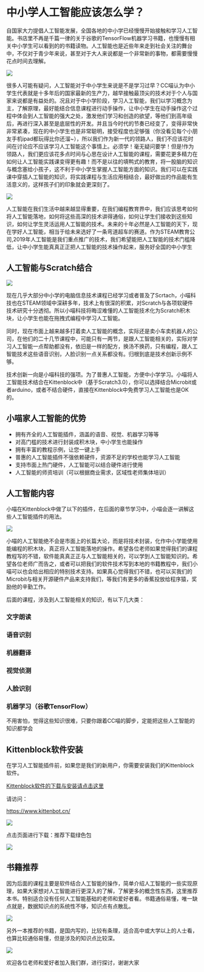# 中小学人工智能应该怎么学？


自国家大力提倡人工智能发展，全国各地的中小学已经慢慢开始接触和学习人工智能。书店里不再是千篇一律的关于谷歌的TensorFlow机器学习书籍，也慢慢有相关中小学生可以看到的的书籍读物。人工智能也是近些年来走到社会关注的舞台中，不仅对于青少年来说，甚至对于大人来说都是一个非常新的事物，都需要慢慢花点时间去理解。

![](./images/c00_05.png)

很多人可能有疑问，人工智能对于中小学生来说是不是学习过早？CC喵认为中小学生代表就是十多年后的国家最新的生产力，越早接触最顶尖的技术对于个人与国家来说都是有益处的。况且对于中小学阶段，学习人工智能，我们以学习概念为主，了解原理，最好能结合信息课程进行动手操作，让中小学生在动手操作这个过程中体会到人工智能的强大之处，激发他们学习和创造的欲望，等他们到高年级后，再进行深入甚至是底层性的开发。并且当今时代的节奏已经变了，变得非常快非常紧凑，现在的中小学生也是非常聪明，接受程度也足够强（你没看见每个小朋友手机ipad都玩得比你还溜~），所以我们作为新一代的领路人，我们不应该花时间在讨论应不应该学习人工智能这个事情上。必须学！毫无疑问要学！但是!作为领路人，我们更应该花多点时间与心思在设计人工智能的课程，需要花更多精力在如何让人工智能实践课变得更有趣！而不是以往的填鸭式的教育，将一股脑的知识与概念塞给小孩子，这不利于中小学生掌握人工智能方面的知识。我们可以在实践课中穿插人工智能的知识，将实践课程与生活应用相结合，最好做出的作品能有生活意义的，这样孩子们的印象就会更深刻了。

![](./images/c00_04.png)

人工智能在我们生活中越来越显得重要，在我们编程教育界中，我们应该思考如何将人工智能落地，如何将这些高深的技术讲得通俗，如何让学生们接收到这些知识，如何让学生灵活运用人工智能的技术。未来的十年必然是人工智能的天下，现在学好人工智能，相当于给未来选好了一条弯道超车的赛道。作为STEAM教育公司,2019年人工智能是我们重点推广的技术，我们希望能把人工智能的技术门槛降低，让中小学生能真真正正把人工智能的技术操作起来，服务好全国的中小学生

## 人工智能与Scratch结合

![](./images/c00_06.png)

现在几乎大部分中小学的电脑信息技术课程已经学习或者普及了Scrtach，小喵科技也在STEAM领域中深耕多年，技术上有很深的积累，对Scratch与各项软硬件技术研究十分透彻。所以小喵科技将晦涩难懂的人工智能技术化为Scratch积木块，让小学生也能在拖拽式编程中学习人工智能。

同时，现在市面上越来越多打着卖人工智能的概念，实际还是卖小车卖机器人的公司，在他们的二十几节课程中，可能只有一两节，是跟人工智能相关的，实际对学习人工智能一点帮助都没有，依旧是一样的配方，换汤不换药，只有编程，跟人工智能技术这些语音识别，人脸识别一点关系都没有。归根到底是技术创新示例不够。

技术创新一向是小喵科技的强项。为了普惠人工智能，方便中小学学习。小喵将人工智能技术结合在Kittenblock中（基于Scratch3.0），你可以选择结合Microbit或者arduino，或者不结合硬件，直接在Kittenblock中免费学习人工智能也是OK的。

## 小喵家人工智能的优势

- 拥有齐全的人工智能插件，涵盖的语音、视觉、机器学习等等
- 对高门槛的技术进行封装成积木块，中小学生也能操作
- 拥有丰富的教程示例，让您一键上手
- 普惠的人工智能插件不强依赖硬件，资源不足的学校也能学习人工智能 
- 支持市面上热门硬件，人工智能可以结合硬件进行使用
- 人工智能的师资培训（可以根据商业需求，区域性老师集体培训）

## 人工智能内容

小喵在Kittenblock中做了以下的插件，在后面的章节学习中，小喵会逐一讲解这些人工智能插件的用法。

![](./images/c00_03.png)

小喵的人工智能绝不会是市面上的长篇大论，而是将技术封装，化作中小学能使用能编程的积木块，真正将人工智能落地的操作。希望各位老师如果觉得我们的课程教程写的不错，软件能真真正正与人工智能相关的，可以学到人工智能知识的。希望各位老师广而告之，或者可以把我们的软件技术写到本地的书籍教程中，我们小喵可以也会给出相应的特别技术支持。如果真心觉得我们不错，也可以买我们的Microbit与相关开源硬件产品来支持我们，等我们有更多的香蕉投放给程序猿，奖励他的辛勤工作。

后面的课程，涉及到人工智能相关的知识，有以下几大类：

### 文字朗读

### 语音识别

### 机器翻译

### 视觉侦测

### 人脸识别

### 机器学习（谷歌TensorFlow）

不用害怕，觉得这些知识很难，只要你跟着CC喵的脚步，定能把这些人工智能的知识都学会

## Kittenblock软件安装

在学习人工智能插件前，如果您是我们的新用户，你需要安装我们的Kittenblock软件。

[Kittenblock软件的下载与安装请点击这里](http://learn.kittenbot.cn/zh_CN/latest/kittenblock/index.html)

请访问：

https://www.kittenbot.cn/

![](./images/c00_07.png)

点击页面进行下载：推荐下载绿色包

![](./images/c00_08.png)

## 书籍推荐

因为后面的课程主要是软件结合人工智能的操作，简单介绍人工智能的一些实现原理，如果大家想对人工智能进行更深入的了解，了解更多的概念性东西，这里推荐本书。特别适合没有任何人工智能基础的老师和爱好者看。书籍通俗易懂，唯一缺点就是，数据知识点的系统性不够，知识点有点散乱。

![](./images/c00_01.png)

另外一本推荐的书籍，是国内写的，比较有条理，适合高中或大学以上的人士看，也算比较通俗易懂，但是涉及的知识点比较深。

![](./images/c00_02.png)

欢迎各位老师和爱好者加入我们群，进行探讨，谢谢大家


